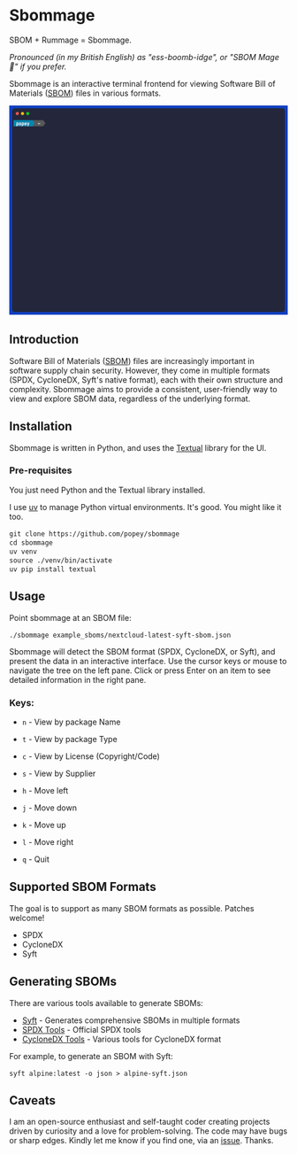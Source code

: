 # Sbommage

SBOM + Rummage = Sbommage.

*Pronounced (in my British English) as "ess-boomb-idge", or "SBOM Mage 🧙" if you prefer.*

Sbommage is an interactive terminal frontend for viewing Software Bill of Materials ([SBOM](https://anchore.com/sbom/)) files in various formats.

![A short video showing Sbommage](./sbommage.gif)

## Introduction

Software Bill of Materials ([SBOM](https://anchore.com/sbom/)) files are increasingly important in software supply chain security. However, they come in multiple formats (SPDX, CycloneDX, Syft's native format), each with their own structure and complexity. Sbommage aims to provide a consistent, user-friendly way to view and explore SBOM data, regardless of the underlying format.

## Installation

Sbommage is written in Python, and uses the [Textual](https://textual.textualize.io/) library for the UI.

### Pre-requisites

You just need Python and the Textual library installed.

I use [uv](https://github.com/astral-sh/uv) to manage Python virtual environments. It's good. You might like it too.

```shell
git clone https://github.com/popey/sbommage
cd sbommage
uv venv
source ./venv/bin/activate
uv pip install textual
```

## Usage

Point sbommage at an SBOM file:

```shell
./sbommage example_sboms/nextcloud-latest-syft-sbom.json
```

Sbommage will detect the SBOM format (SPDX, CycloneDX, or Syft), and present the data in an interactive interface.
Use the cursor keys or mouse to navigate the tree on the left pane.
Click or press Enter on an item to see detailed information in the right pane.

### Keys:

* `n` - View by package Name
* `t` - View by package Type
* `c` - View by License (Copyright/Code)
* `s` - View by Supplier

* `h` - Move left
* `j` - Move down
* `k` - Move up
* `l` - Move right

* `q` - Quit

## Supported SBOM Formats

The goal is to support as many SBOM formats as possible. Patches welcome!

* SPDX
* CycloneDX
* Syft

## Generating SBOMs

There are various tools available to generate SBOMs:

* [Syft](https://github.com/anchore/syft) - Generates comprehensive SBOMs in multiple formats
* [SPDX Tools](https://github.com/spdx/tools) - Official SPDX tools
* [CycloneDX Tools](https://github.com/CycloneDX) - Various tools for CycloneDX format

For example, to generate an SBOM with Syft:

```shell
syft alpine:latest -o json > alpine-syft.json
```

## Caveats

I am an open-source enthusiast and self-taught coder creating projects driven by curiosity and a love for problem-solving. The code may have bugs or sharp edges. Kindly let me know if you find one, via an [issue](https://github.com/popey/sbommage/issues). Thanks.